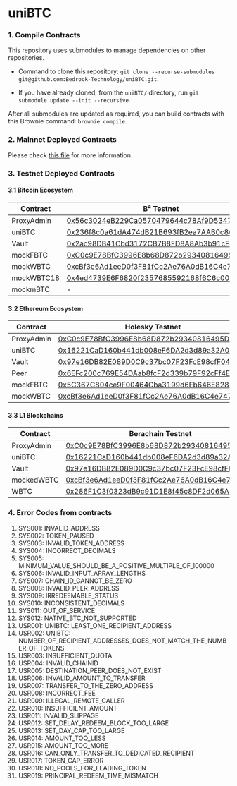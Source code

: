 # uniBTC


### 1. Compile Contracts
This repository uses submodules to manage dependencies on other repositories.

- Command to clone this repository: `git clone --recurse-submodules git@github.com:Bedrock-Technology/uniBTC.git`.

- If you have already cloned, from the `uniBTC/` directory, run `git submodule update --init --recursive`.

After all submodules are updated as required, you can build contracts with this Brownie command: `brownie compile`.

### 2. Mainnet Deployed Contracts
Please check [this file](https://github.com/Bedrock-Technology/uniBTC/blob/main/deploy_mainnet.md) for more information.
### 3. Testnet Deployed Contracts
#### 3.1 Bitcoin Ecosystem

| Contract | B² Testnet  | Bitlayer Testnet | Merlin Testnet |
|------------|-------------|--------|-------|
| ProxyAdmin | [0x56c3024eB229Ca0570479644c78Af9D53472B3e4](https://testnet-explorer.bsquared.network/address/0x56c3024eB229Ca0570479644c78Af9D53472B3e4)  | [0x56c3024eb229ca0570479644c78af9d53472b3e4](https://testnet.btrscan.com/address/0x56c3024eb229ca0570479644c78af9d53472b3e4?tab=Transactions) | [0x56c3024eb229ca0570479644c78af9d53472b3e4](https://testnet-scan.merlinchain.io/address/0x56c3024eb229ca0570479644c78af9d53472b3e4) |
| uniBTC | [0x236f8c0a61dA474dB21B693fB2ea7AAB0c803894](https://testnet-explorer.bsquared.network/address/0x236f8c0a61dA474dB21B693fB2ea7AAB0c803894) | [0x16221CaD160b441db008eF6DA2d3d89a32A05859](https://testnet.btrscan.com/address/0x16221CaD160b441db008eF6DA2d3d89a32A05859?tab=Transactions) | [0x16221CaD160b441db008eF6DA2d3d89a32A05859](https://testnet-scan.merlinchain.io/address/0x16221CaD160b441db008eF6DA2d3d89a32A05859) |
| Vault | [0x2ac98DB41Cbd3172CB7B8FD8A8Ab3b91cFe45dCf](https://testnet-explorer.bsquared.network/address/0x2ac98DB41Cbd3172CB7B8FD8A8Ab3b91cFe45dCf) | [0x97e16DB82E089D0C9c37bc07F23FcE98cfF04823](https://testnet.btrscan.com/address/0x97e16DB82E089D0C9c37bc07F23FcE98cfF04823?tab=Transactions) | [0x97e16DB82E089D0C9c37bc07F23FcE98cfF04823](https://testnet-scan.merlinchain.io/address/0x97e16DB82E089D0C9c37bc07F23FcE98cfF04823) |
| mockFBTC | [0xC0c9E78BfC3996E8b68D872b29340816495D7e89](https://testnet-explorer.bsquared.network/address/0xC0c9E78BfC3996E8b68D872b29340816495D7e89) | [0xC0c9E78BfC3996E8b68D872b29340816495D7e89](https://testnet.btrscan.com/address/0xC0c9E78BfC3996E8b68D872b29340816495D7e89?tab=Transactions) | - |
| mockWBTC | [0xcBf3e6Ad1eeD0f3F81fCc2Ae76A0dB16C4e747B0](https://testnet-explorer.bsquared.network/address/0xcBf3e6Ad1eeD0f3F81fCc2Ae76A0dB16C4e747B0) | [0xcBf3e6Ad1eeD0f3F81fCc2Ae76A0dB16C4e747B0](https://testnet.btrscan.com/address/0xcBf3e6Ad1eeD0f3F81fCc2Ae76A0dB16C4e747B0?tab=Transactions) | - |
| mockWBTC18 | [0x4ed4739E6F6820f2357685592168f6C6c003714f](https://testnet-explorer.bsquared.network/address/0x4ed4739E6F6820f2357685592168f6C6c003714f) | [0x1d481E87C3f3C967Ad8F17156A99D69D0052dC67](https://testnet.btrscan.com/address/0x1d481E87C3f3C967Ad8F17156A99D69D0052dC67?tab=Transactions) | - |
| mockmBTC | -  | - | [0x2F9Ae77C5955c68c2Fbbca2b5b9F917e90929f7b](https://testnet-scan.merlinchain.io/address/0x2F9Ae77C5955c68c2Fbbca2b5b9F917e90929f7b) |


#### 3.2 Ethereum Ecosystem

| Contract | Holesky Testnet | Avalanche Fuji Testnet | BSC Testnet | Fantom Testnet |
|------------|-------------|--------|-------|-------|
| ProxyAdmin | [0xC0c9E78BfC3996E8b68D872b29340816495D7e89](https://holesky.etherscan.io/address/0xC0c9E78BfC3996E8b68D872b29340816495D7e89) | [0x8746649B65eA03A22e559Eb03059018baEDFBA9e](https://testnet.snowtrace.io/address/0x8746649B65eA03A22e559Eb03059018baEDFBA9e) | [0x49D6844cbcef64952E6793677eeaBae324f895aD](https://testnet.bscscan.com/address/0x49D6844cbcef64952E6793677eeaBae324f895aD) | [0x8746649B65eA03A22e559Eb03059018baEDFBA9e](https://testnet.ftmscan.com/address/0x8746649B65eA03A22e559Eb03059018baEDFBA9e) |
| uniBTC | [0x16221CaD160b441db008eF6DA2d3d89a32A05859](https://holesky.etherscan.io/address/0x16221CaD160b441db008eF6DA2d3d89a32A05859) | [0x2c914Ba874D94090Ba0E6F56790bb8Eb6D4C7e5f](https://testnet.snowtrace.io/address/0x2c914Ba874D94090Ba0E6F56790bb8Eb6D4C7e5f) | [0x2c914ba874d94090ba0e6f56790bb8eb6d4c7e5f](https://testnet.bscscan.com/address/0x2c914ba874d94090ba0e6f56790bb8eb6d4c7e5f) | [0x802d4900209b2292bf7f07ecae187f836040a709](https://testnet.ftmscan.com/address/0x802d4900209b2292bf7f07ecae187f836040a709) |
| Vault | [0x97e16DB82E089D0C9c37bc07F23FcE98cfF04823](https://holesky.etherscan.io/address/0x97e16DB82E089D0C9c37bc07F23FcE98cfF04823)  | [0x85792f60633DBCF7c2414675bcC0a790B1b65CbB](https://testnet.snowtrace.io/address/0x85792f60633DBCF7c2414675bcC0a790B1b65CbB) | [0x85792f60633dbcf7c2414675bcc0a790b1b65cbb](https://testnet.bscscan.com/address/0x85792f60633dbcf7c2414675bcc0a790b1b65cbb) | [0x06c186ff3a0da2ce668e5b703015f3134f4a88ad](https://testnet.ftmscan.com/address/0x06c186ff3a0da2ce668e5b703015f3134f4a88ad) |
| Peer | [0x6EFc200c769E54DAab8fcF2d339b79F92cFf4EC9](https://holesky.etherscan.io/address/0x6EFc200c769E54DAab8fcF2d339b79F92cFf4EC9) | [0xe7431fc992a54fAA435125Ca94E00B4a8c89095c](https://testnet.snowtrace.io/address/0xe7431fc992a54fAA435125Ca94E00B4a8c89095c) | [0xd59677a6efe9151c0131e8cf174c8bbceb536005](https://testnet.bscscan.com/address/0xd59677a6efe9151c0131e8cf174c8bbceb536005) | [0xe7431fc992a54faa435125ca94e00b4a8c89095c](https://testnet.ftmscan.com/address/0xe7431fc992a54faa435125ca94e00b4a8c89095c) |
| mockFBTC | [0x5C367C804ce9F00464Cba3199d6Fb646E8287146](https://holesky.etherscan.io/address/0x5C367C804ce9F00464Cba3199d6Fb646E8287146) | [0xEB74BB04aD28b9b7ec1f2fd1812e7242170C6d1B](https://testnet.snowtrace.io/address/0xEB74BB04aD28b9b7ec1f2fd1812e7242170C6d1B) | [0xc87E37848B913f289Aee0E2A9d3Ed94bA98D2A60](https://testnet.bscscan.com/address/0xc87E37848B913f289Aee0E2A9d3Ed94bA98D2A60) | [0xeb74bb04ad28b9b7ec1f2fd1812e7242170c6d1b](https://testnet.ftmscan.com/address/0xeb74bb04ad28b9b7ec1f2fd1812e7242170c6d1b) |
| mockWBTC | [0xcBf3e6Ad1eeD0f3F81fCc2Ae76A0dB16C4e747B0](https://holesky.etherscan.io/address/0xcBf3e6Ad1eeD0f3F81fCc2Ae76A0dB16C4e747B0) | [0x49D6844cbcef64952E6793677eeaBae324f895aD](https://testnet.snowtrace.io/address/0x49D6844cbcef64952E6793677eeaBae324f895aD) | [0xe7431fc992a54faa435125ca94e00b4a8c89095c](https://testnet.bscscan.com/address/0xe7431fc992a54faa435125ca94e00b4a8c89095c) | [0x49d6844cbcef64952e6793677eeabae324f895ad](https://testnet.ftmscan.com/address/0x49d6844cbcef64952e6793677eeabae324f895ad) |


#### 3.3 L1 Blockchains

| Contract   | Berachain Testnet                                                                                                             |
|------------|-------------------------------------------------------------------------------------------------------------------------------|
| ProxyAdmin | [0xC0c9E78BfC3996E8b68D872b29340816495D7e89](https://bartio.beratrail.io/address/0xC0c9E78BfC3996E8b68D872b29340816495D7e89)  |
| uniBTC     | [0x16221CaD160b441db008eF6DA2d3d89a32A05859](https://bartio.beratrail.io/address/0x16221CaD160b441db008eF6DA2d3d89a32A05859)  | 
| Vault      | [0x97e16DB82E089D0C9c37bc07F23FcE98cfF04823](https://bartio.beratrail.io/address/0x97e16DB82E089D0C9c37bc07F23FcE98cfF04823)  | 
| mockedWBTC | [0xcBf3e6Ad1eeD0f3F81fCc2Ae76A0dB16C4e747B0](https://bartio.beratrail.io/address/0xcBf3e6Ad1eeD0f3F81fCc2Ae76A0dB16C4e747B0)  |
| WBTC | [0x286F1C3f0323dB9c91D1E8f45c8DF2d065AB5fae](https://bartio.beratrail.io/address/0x286F1C3f0323dB9c91D1E8f45c8DF2d065AB5fae)  |

### 4. Error Codes from contracts
1. SYS001: INVALID_ADDRESS
1. SYS002: TOKEN_PAUSED
1. SYS003: INVALID_TOKEN_ADDRESS
1. SYS004: INCORRECT_DECIMALS
1. SYS005: MINIMUM_VALUE_SHOULD_BE_A_POSITIVE_MULTIPLE_OF_100000
1. SYS006: INVALID_INPUT_ARRAY_LENGTHS
1. SYS007: CHAIN_ID_CANNOT_BE_ZERO
1. SYS008: INVALID_PEER_ADDRESS
1. SYS009: IRREDEEMABLE_STATUS
1. SYS010: INCONSISTENT_DECIMALS
1. SYS011: OUT_OF_SERVICE
1. SYS012: NATIVE_BTC_NOT_SUPPORTED
2. USR001: UNIBTC: LEAST_ONE_RECIPIENT_ADDRESS
2. USR002: UNIBTC: NUMBER_OF_RECIPIENT_ADDRESSES_DOES_NOT_MATCH_THE_NUMBER_OF_TOKENS
2. USR003: INSUFFICIENT_QUOTA
2. USR004: INVALID_CHAINID
2. USR005: DESTINATION_PEER_DOES_NOT_EXIST
2. USR006: INVALID_AMOUNT_TO_TRANSFER
2. USR007: TRANSFER_TO_THE_ZERO_ADDRESS
2. USR008: INCORRECT_FEE
2. USR009: ILLEGAL_REMOTE_CALLER
2. USR010: INSUFFICIENT_AMOUNT
2. USR011: INVALID_SLIPPAGE
2. USR012: SET_DELAY_REDEEM_BLOCK_TOO_LARGE
2. USR013: SET_DAY_CAP_TOO_LARGE
2. USR014: AMOUNT_TOO_LESS
2. USR015: AMOUNT_TOO_MORE
2. USR016: CAN_ONLY_TRANSFER_TO_DEDICATED_RECIPIENT
2. USR017: TOKEN_CAP_ERROR
2. USR018: NO_POOLS_FOR_LEADING_TOKEN
2. USR019: PRINCIPAL_REDEEM_TIME_MISMATCH


